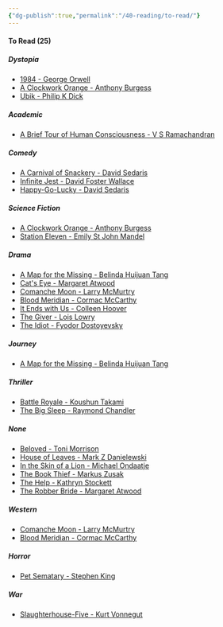 ```yaml
---
{"dg-publish":true,"permalink":"/40-reading/to-read/"}
---
```


<h4><span>To Read (25)</span></h4><h5><span>Dystopia</span></h5><div><ul class="dataview list-view-ul"><li><span><a aria-label-position="top" aria-label="40 Reading/Books/1984 - George Orwell.md" data-href="40 Reading/Books/1984 - George Orwell.md" href="40 Reading/Books/1984 - George Orwell.md" class="internal-link" target="_blank" rel="noopener">1984 - George Orwell</a></span></li><li><span><a aria-label-position="top" aria-label="40 Reading/Books/A Clockwork Orange - Anthony Burgess.md" data-href="40 Reading/Books/A Clockwork Orange - Anthony Burgess.md" href="40 Reading/Books/A Clockwork Orange - Anthony Burgess.md" class="internal-link" target="_blank" rel="noopener">A Clockwork Orange - Anthony Burgess</a></span></li><li><span><a aria-label-position="top" aria-label="40 Reading/Books/Ubik - Philip K Dick.md" data-href="40 Reading/Books/Ubik - Philip K Dick.md" href="40 Reading/Books/Ubik - Philip K Dick.md" class="internal-link" target="_blank" rel="noopener">Ubik - Philip K Dick</a></span></li></ul></div><h5><span>Academic</span></h5><div><ul class="dataview list-view-ul"><li><span><a aria-label-position="top" aria-label="40 Reading/Books/A Brief Tour of Human Consciousness - V S Ramachandran.md" data-href="40 Reading/Books/A Brief Tour of Human Consciousness - V S Ramachandran.md" href="40 Reading/Books/A Brief Tour of Human Consciousness - V S Ramachandran.md" class="internal-link" target="_blank" rel="noopener">A Brief Tour of Human Consciousness - V S Ramachandran</a></span></li></ul></div><h5><span>Comedy</span></h5><div><ul class="dataview list-view-ul"><li><span><a aria-label-position="top" aria-label="40 Reading/Books/A Carnival of Snackery - David Sedaris.md" data-href="40 Reading/Books/A Carnival of Snackery - David Sedaris.md" href="40 Reading/Books/A Carnival of Snackery - David Sedaris.md" class="internal-link" target="_blank" rel="noopener">A Carnival of Snackery - David Sedaris</a></span></li><li><span><a aria-label-position="top" aria-label="40 Reading/Books/Infinite Jest - David Foster Wallace.md" data-href="40 Reading/Books/Infinite Jest - David Foster Wallace.md" href="40 Reading/Books/Infinite Jest - David Foster Wallace.md" class="internal-link" target="_blank" rel="noopener">Infinite Jest - David Foster Wallace</a></span></li><li><span><a aria-label-position="top" aria-label="40 Reading/Books/Happy-Go-Lucky - David Sedaris.md" data-href="40 Reading/Books/Happy-Go-Lucky - David Sedaris.md" href="40 Reading/Books/Happy-Go-Lucky - David Sedaris.md" class="internal-link" target="_blank" rel="noopener">Happy-Go-Lucky - David Sedaris</a></span></li></ul></div><h5><span>Science Fiction</span></h5><div><ul class="dataview list-view-ul"><li><span><a aria-label-position="top" aria-label="40 Reading/Books/A Clockwork Orange - Anthony Burgess.md" data-href="40 Reading/Books/A Clockwork Orange - Anthony Burgess.md" href="40 Reading/Books/A Clockwork Orange - Anthony Burgess.md" class="internal-link" target="_blank" rel="noopener">A Clockwork Orange - Anthony Burgess</a></span></li><li><span><a aria-label-position="top" aria-label="40 Reading/Books/Station Eleven - Emily St John Mandel.md" data-href="40 Reading/Books/Station Eleven - Emily St John Mandel.md" href="40 Reading/Books/Station Eleven - Emily St John Mandel.md" class="internal-link" target="_blank" rel="noopener">Station Eleven - Emily St John Mandel</a></span></li></ul></div><h5><span>Drama</span></h5><div><ul class="dataview list-view-ul"><li><span><a aria-label-position="top" aria-label="40 Reading/Books/A Map for the Missing - Belinda Huijuan Tang.md" data-href="40 Reading/Books/A Map for the Missing - Belinda Huijuan Tang.md" href="40 Reading/Books/A Map for the Missing - Belinda Huijuan Tang.md" class="internal-link" target="_blank" rel="noopener">A Map for the Missing - Belinda Huijuan Tang</a></span></li><li><span><a aria-label-position="top" aria-label="40 Reading/Books/Cat's Eye - Margaret Atwood.md" data-href="40 Reading/Books/Cat's Eye - Margaret Atwood.md" href="40 Reading/Books/Cat's Eye - Margaret Atwood.md" class="internal-link" target="_blank" rel="noopener">Cat's Eye - Margaret Atwood</a></span></li><li><span><a aria-label-position="top" aria-label="40 Reading/Books/Comanche Moon - Larry McMurtry.md" data-href="40 Reading/Books/Comanche Moon - Larry McMurtry.md" href="40 Reading/Books/Comanche Moon - Larry McMurtry.md" class="internal-link" target="_blank" rel="noopener">Comanche Moon - Larry McMurtry</a></span></li><li><span><a aria-label-position="top" aria-label="40 Reading/Books/Blood Meridian - Cormac McCarthy.md" data-href="40 Reading/Books/Blood Meridian - Cormac McCarthy.md" href="40 Reading/Books/Blood Meridian - Cormac McCarthy.md" class="internal-link" target="_blank" rel="noopener">Blood Meridian - Cormac McCarthy</a></span></li><li><span><a aria-label-position="top" aria-label="40 Reading/Books/It Ends with Us - Colleen Hoover.md" data-href="40 Reading/Books/It Ends with Us - Colleen Hoover.md" href="40 Reading/Books/It Ends with Us - Colleen Hoover.md" class="internal-link" target="_blank" rel="noopener">It Ends with Us - Colleen Hoover</a></span></li><li><span><a aria-label-position="top" aria-label="40 Reading/Books/The Giver - Lois Lowry.md" data-href="40 Reading/Books/The Giver - Lois Lowry.md" href="40 Reading/Books/The Giver - Lois Lowry.md" class="internal-link" target="_blank" rel="noopener">The Giver - Lois Lowry</a></span></li><li><span><a aria-label-position="top" aria-label="40 Reading/Books/The Idiot - Fyodor Dostoyevsky.md" data-href="40 Reading/Books/The Idiot - Fyodor Dostoyevsky.md" href="40 Reading/Books/The Idiot - Fyodor Dostoyevsky.md" class="internal-link" target="_blank" rel="noopener">The Idiot - Fyodor Dostoyevsky</a></span></li></ul></div><h5><span>Journey</span></h5><div><ul class="dataview list-view-ul"><li><span><a aria-label-position="top" aria-label="40 Reading/Books/A Map for the Missing - Belinda Huijuan Tang.md" data-href="40 Reading/Books/A Map for the Missing - Belinda Huijuan Tang.md" href="40 Reading/Books/A Map for the Missing - Belinda Huijuan Tang.md" class="internal-link" target="_blank" rel="noopener">A Map for the Missing - Belinda Huijuan Tang</a></span></li></ul></div><h5><span>Thriller</span></h5><div><ul class="dataview list-view-ul"><li><span><a aria-label-position="top" aria-label="40 Reading/Books/Battle Royale - Koushun Takami.md" data-href="40 Reading/Books/Battle Royale - Koushun Takami.md" href="40 Reading/Books/Battle Royale - Koushun Takami.md" class="internal-link" target="_blank" rel="noopener">Battle Royale - Koushun Takami</a></span></li><li><span><a aria-label-position="top" aria-label="40 Reading/Books/The Big Sleep - Raymond Chandler.md" data-href="40 Reading/Books/The Big Sleep - Raymond Chandler.md" href="40 Reading/Books/The Big Sleep - Raymond Chandler.md" class="internal-link" target="_blank" rel="noopener">The Big Sleep - Raymond Chandler</a></span></li></ul></div><h5><span>None</span></h5><div><ul class="dataview list-view-ul"><li><span><a aria-label-position="top" aria-label="40 Reading/Books/Beloved - Toni Morrison.md" data-href="40 Reading/Books/Beloved - Toni Morrison.md" href="40 Reading/Books/Beloved - Toni Morrison.md" class="internal-link" target="_blank" rel="noopener">Beloved - Toni Morrison</a></span></li><li><span><a aria-label-position="top" aria-label="40 Reading/Books/House of Leaves - Mark Z Danielewski.md" data-href="40 Reading/Books/House of Leaves - Mark Z Danielewski.md" href="40 Reading/Books/House of Leaves - Mark Z Danielewski.md" class="internal-link" target="_blank" rel="noopener">House of Leaves - Mark Z Danielewski</a></span></li><li><span><a aria-label-position="top" aria-label="40 Reading/Books/In the Skin of a Lion - Michael Ondaatje.md" data-href="40 Reading/Books/In the Skin of a Lion - Michael Ondaatje.md" href="40 Reading/Books/In the Skin of a Lion - Michael Ondaatje.md" class="internal-link" target="_blank" rel="noopener">In the Skin of a Lion - Michael Ondaatje</a></span></li><li><span><a aria-label-position="top" aria-label="40 Reading/Books/The Book Thief - Markus Zusak.md" data-href="40 Reading/Books/The Book Thief - Markus Zusak.md" href="40 Reading/Books/The Book Thief - Markus Zusak.md" class="internal-link" target="_blank" rel="noopener">The Book Thief - Markus Zusak</a></span></li><li><span><a aria-label-position="top" aria-label="40 Reading/Books/The Help - Kathryn Stockett.md" data-href="40 Reading/Books/The Help - Kathryn Stockett.md" href="40 Reading/Books/The Help - Kathryn Stockett.md" class="internal-link" target="_blank" rel="noopener">The Help - Kathryn Stockett</a></span></li><li><span><a aria-label-position="top" aria-label="40 Reading/Books/The Robber Bride - Margaret Atwood.md" data-href="40 Reading/Books/The Robber Bride - Margaret Atwood.md" href="40 Reading/Books/The Robber Bride - Margaret Atwood.md" class="internal-link" target="_blank" rel="noopener">The Robber Bride - Margaret Atwood</a></span></li></ul></div><h5><span>Western</span></h5><div><ul class="dataview list-view-ul"><li><span><a aria-label-position="top" aria-label="40 Reading/Books/Comanche Moon - Larry McMurtry.md" data-href="40 Reading/Books/Comanche Moon - Larry McMurtry.md" href="40 Reading/Books/Comanche Moon - Larry McMurtry.md" class="internal-link" target="_blank" rel="noopener">Comanche Moon - Larry McMurtry</a></span></li><li><span><a aria-label-position="top" aria-label="40 Reading/Books/Blood Meridian - Cormac McCarthy.md" data-href="40 Reading/Books/Blood Meridian - Cormac McCarthy.md" href="40 Reading/Books/Blood Meridian - Cormac McCarthy.md" class="internal-link" target="_blank" rel="noopener">Blood Meridian - Cormac McCarthy</a></span></li></ul></div><h5><span>Horror</span></h5><div><ul class="dataview list-view-ul"><li><span><a aria-label-position="top" aria-label="40 Reading/Books/Pet Sematary - Stephen King.md" data-href="40 Reading/Books/Pet Sematary - Stephen King.md" href="40 Reading/Books/Pet Sematary - Stephen King.md" class="internal-link" target="_blank" rel="noopener">Pet Sematary - Stephen King</a></span></li></ul></div><h5><span>War</span></h5><div><ul class="dataview list-view-ul"><li><span><a aria-label-position="top" aria-label="40 Reading/Books/Slaughterhouse-Five - Kurt Vonnegut.md" data-href="40 Reading/Books/Slaughterhouse-Five - Kurt Vonnegut.md" href="40 Reading/Books/Slaughterhouse-Five - Kurt Vonnegut.md" class="internal-link" target="_blank" rel="noopener">Slaughterhouse-Five - Kurt Vonnegut</a></span></li></ul></div>
